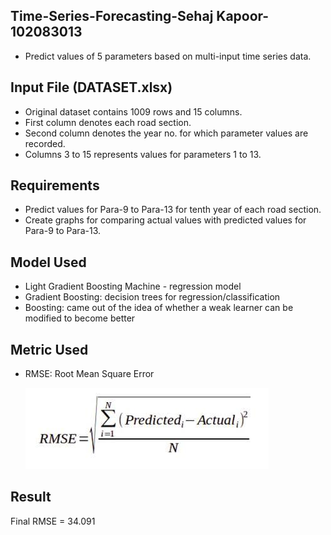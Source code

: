 ## Time-Series-Forecasting-Sehaj Kapoor-102083013

- Predict values of 5 parameters based on multi-input time series data.

## Input File (DATASET.xlsx)

- Original dataset contains 1009 rows and 15 columns.
- First column denotes each road section.
- Second column denotes the year no. for which parameter values are recorded.
- Columns 3 to 15 represents values for parameters 1 to 13.

## Requirements

- Predict values for Para-9 to Para-13 for tenth year of each road section.
- Create graphs for comparing actual values with predicted values for Para-9 to Para-13.

## Model Used

- Light Gradient Boosting Machine - regression model
- Gradient Boosting: decision trees for regression/classification
- Boosting: came out of the idea of whether a weak learner can be modified to become better

## Metric Used

- RMSE: Root Mean Square Error

  ![](images/RMSE1.jpg)

## Result

Final RMSE = 34.091
